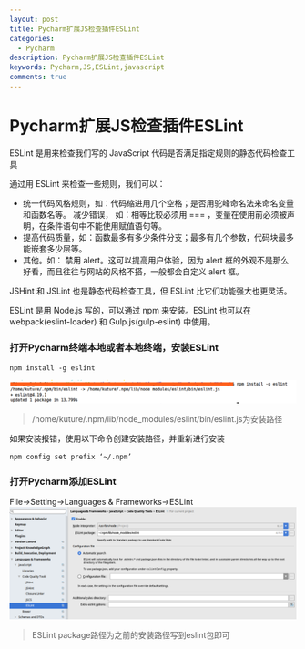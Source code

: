```yaml
---
layout: post
title: Pycharm扩展JS检查插件ESLint
categories:
  - Pycharm
description: Pycharm扩展JS检查插件ESLint
keywords: Pycharm,JS,ESLint,javascript
comments: true
---
```



# Pycharm扩展JS检查插件ESLint

ESLint 是用来检查我们写的 JavaScript 代码是否满足指定规则的静态代码检查工具

通过用 ESLint 来检查一些规则，我们可以：

* 统一代码风格规则，如：代码缩进用几个空格；是否用驼峰命名法来命名变量和函数名等。
减少错误， 如：相等比较必须用 === ，变量在使用前必须被声明，在条件语句中不能使用赋值语句等。
* 提高代码质量，如：函数最多有多少条件分支；最多有几个参数，代码块最多能嵌套多少层等。
* 其他。如： 禁用 alert。这可以提高用户体验，因为 alert 框的外观不是那么好看，而且往往与网站的风格不搭，一般都会自定义 alert 框。

JSHint 和 JSLint 也是静态代码检查工具，但 ESLint 比它们功能强大也更灵活。

ESLint 是用 Node.js 写的，可以通过 npm 来安装。ESLint 也可以在 webpack(eslint-loader) 和 Gulp.js(gulp-eslint) 中使用。

### 打开Pycharm终端本地或者本地终端，安装ESLint  

```
npm install -g eslint
```  

![eslint00](/images/posts/Pycharm/eslint00.png)
> /home/kuture/.npm/lib/node_modules/eslint/bin/eslint.js为安装路径

如果安装报错，使用以下命令创建安装路径，并重新进行安装
```
npm config set prefix ‘~/.npm’
```
### 打开Pycharm添加ESLint
File->Setting->Languages & Frameworks->ESLint
![eslint00](/images/posts/Pycharm/eslint01.png)

> ESLint package路径为之前的安装路径写到eslint包即可






